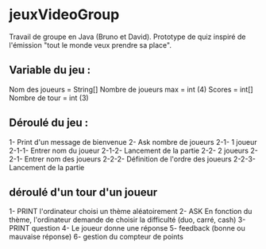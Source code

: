 # jeuxVideoGroup

Travail de groupe en Java (Bruno et David).
Prototype de quiz inspiré de l'émission "tout le monde veux prendre sa place".

## Variable du jeu :

Nom des joueurs = String[]
Nombre de joueurs max = int (4)
Scores = int[]
Nombre de tour = int (3)

## Déroulé du jeu :

1- Print d'un message de bienvenue
2- Ask nombre de joueurs
    2-1- 1 joueur
        2-1-1- Entrer nom du joueur
        2-1-2- Lancement de la partie
    2-2- 2 joueurs
        2-2-1- Entrer nom des joueurs
        2-2-2- Définition de l'ordre des joueurs
        2-2-3- Lancement de la partie

## déroulé d'un tour d'un joueur

1- PRINT l'ordinateur choisi un thème aléatoirement
2- ASK En fonction du thème, l'ordinateur demande de choisir la difficulté (duo, carré, cash)
3- PRINT question
4- Le joueur donne une réponse
5- feedback (bonne ou mauvaise réponse)
6- gestion du compteur de points

